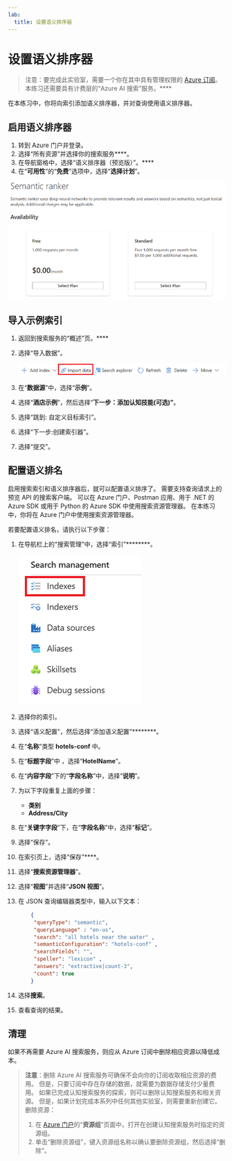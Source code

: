 ```yaml
---
lab:
  title: 设置语义排序器
---
```


# 设置语义排序器

> 注意：要完成此实验室，需要一个你在其中具有管理权限的 [Azure 订阅](https://azure.microsoft.com/free?azure-portal=true)。 本练习还需要具有计费层的“Azure AI 搜索”服务。****

在本练习中，你将向索引添加语义排序器，并对查询使用语义排序器。

## 启用语义排序器

1. 转到 Azure 门户并登录。
1. 选择“所有资源”并选择你的搜索服务****。
1. 在导航窗格中，选择“语义排序器（预览版）”。****
1. 在“**可用性**”的“**免费**”选项中，选择“**选择计划**”。

![语义排序器对话框的屏幕截图。](../media/semantic-search/semanticsearch.png)

## 导入示例索引

1. 返回到搜索服务的“概述”页。****
1. 选择“导入数据”。

    ![“导入数据”按钮的屏幕截图。](../media/semantic-search/importdata.png)

1. 在“**数据源**”中，选择“**示例**”。
1. 选择“**酒店示例**”，然后选择“**下一步：添加认知技能(可选)”**。
1. 选择“跳到: 自定义目标索引”。
1. 选择“下一步:创建索引器”。
1. 选择“提交”。

## 配置语义排名

启用搜索索引和语义排序器后，就可以配置语义排序了。 需要支持查询请求上的预览 API 的搜索客户端。 可以在 Azure 门户、Postman 应用、用于 .NET 的 Azure SDK 或用于 Python 的 Azure SDK 中使用搜索资源管理器。 在本练习中，你将在 Azure 门户中使用搜索资源管理器。

若要配置语义排名，请执行以下步骤：

1. 在导航栏上的“搜索管理”中，选择“索引”********。

    ![“索引”按钮的屏幕截图。](../media/semantic-search/indexes.png)

1. 选择你的索引。
1. 选择“语义配置”，然后选择“添加语义配置”********。
1. 在“**名称**”类型 **hotels-conf** 中。
1. 在“**标题字段**”中 ，选择“**HotelName**”。
1. 在“**内容字段**”下的“**字段名称**”中，选择“**说明**”。
1. 为以下字段重复上面的步骤：
    - **类别**
    - **Address/City**
1. 在“**关键字字段**”下，在“**字段名称**”中，选择“**标记**”。
1. 选择“保存”。
1. 在索引页上，选择“保存”****。
1. 选择“**搜索资源管理器**”。
1. 选择“**视图**”并选择“**JSON 视图**”。
1. 在 JSON 查询编辑器类型中，输入以下文本：

    ```json
        {
         "queryType": "semantic",
         "queryLanguage" : "en-us",
         "search": "all hotels near the water" , 
         "semanticConfiguration": "hotels-conf" , 
         "searchFields": "",
         "speller": "lexicon" , 
         "answers": "extractive|count-3",
         "count": true
        }
    ```

1. 选择**搜索**。
1. 查看查询的结果。

## 清理

如果不再需要 Azure AI 搜索服务，则应从 Azure 订阅中删除相应资源以降低成本。

>**注意**：删除 Azure AI 搜索服务可确保不会向你的订阅收取相应资源的费用。 但是，只要订阅中存在存储的数据，就需要为数据存储支付少量费用。 如果已完成认知搜索服务的探索，则可以删除认知搜索服务和相关资源。 但是，如果计划完成本系列中任何其他实验室，则需要重新创建它。
> 删除资源：
> 1. 在 [Azure 门户](https://portal.azure.com?azure-portal=true )的“**资源组**”页面中，打开在创建认知搜索服务时指定的资源组。
> 1. 单击“删除资源组”，键入资源组名称以确认要删除资源组，然后选择“删除”。
